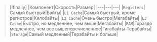 > [!finally]
> |Компонент|Скорость|Размер|
> |---|---|---|
> |`Registers`|Самый быстрый|Байты|
> |`L1 Cache`|Самый быстрый, кроме регистров|Килобайты|
> |`L2 Cache`|Очень быстро|Мегабайты|
> |`L3 Cache`|Быстро, но медленнее, чем выше|Мегабайты|
> |`RAM`|Гораздо медленнее, чем все вышеперечисленное|Гигабайты-Терабайты|
> |`Storage`|Самый медленный|Терабайты и больше|

